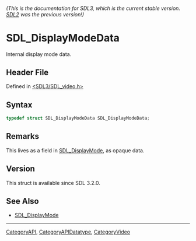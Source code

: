 ###### (This is the documentation for SDL3, which is the current stable version. [SDL2](https://wiki.libsdl.org/SDL2/) was the previous version!)
# SDL_DisplayModeData

Internal display mode data.

## Header File

Defined in [<SDL3/SDL_video.h>](https://github.com/libsdl-org/SDL/blob/main/include/SDL3/SDL_video.h)

## Syntax

```c
typedef struct SDL_DisplayModeData SDL_DisplayModeData;
```

## Remarks

This lives as a field in [SDL_DisplayMode](SDL_DisplayMode), as opaque
data.

## Version

This struct is available since SDL 3.2.0.

## See Also

- [SDL_DisplayMode](SDL_DisplayMode)

----
[CategoryAPI](CategoryAPI), [CategoryAPIDatatype](CategoryAPIDatatype), [CategoryVideo](CategoryVideo)

